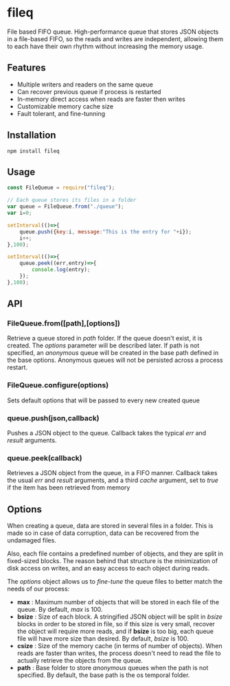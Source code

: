 # fileq

File based FIFO queue.
High-performance queue that stores JSON objects in a file-based FIFO, so the reads and writes are independent, allowing them to each have their own rhythm without increasing the memory usage.

## Features
* Multiple writers and readers on the same queue
* Can recover previous queue if process is restarted
* In-memory direct access when reads are faster then writes
* Customizable memory cache size
* Fault tolerant, and fine-tunning

## Installation
```
npm install fileq
```

## Usage
```javascript
const FileQueue = require("fileq");

// Each queue stores its files in a folder
var queue = FileQueue.from("./queue");
var i=0;

setInterval(()=>{
	queue.push({key:i, message:"This is the entry for "+i});
	i++;
},100);

setInterval(()=>{
	queue.peek((err,entry)=>{
		console.log(entry);
	});
},100);
```

## API
### FileQueue.from([path],[options])
Retrieve a queue stored in *path* folder. If the queue doesn't exist, it is
created. The *options* parameter will be described later. If path is not
specified, an *anonymous* queue will be created in the base path defined in
the base options. Anonymous queues will not be persisted across a process
restart.

### FileQueue.configure(options)
Sets default options that will be passed to every new created queue

### queue.push(json,callback)
Pushes a JSON object to the queue. Callback takes the typical *err* and
*result* arguments.

### queue.peek(callback)
Retrieves a JSON object from the queue, in a FIFO manner. Callback takes the
usual *err* and *result* arguments, and a third *cache* argument, set to
*true* if the item has been retrieved from memory

## Options
When creating a queue, data are stored in several files in a folder. This is
made so in case of data corruption, data can be recovered from the undamaged
files.

Also, each file contains a predefined number of objects, and they are split in
fixed-sized blocks. The reason behind that structure is the minimization of
disk access on writes, and an easy access to each object during reads.

The *options* object allows us to *fine-tune* the queue files to better match
the needs of our process:
* **max** : Maximum number of objects that will be stored in each file of the
queue. By default, *max* is 100.
* **bsize** : Size of each block. A stringified JSON object will be split
in *bsize* blocks in order to be stored in file, so if this size is very small,
recover the object will require more reads, and if **bsize** is too big, each
queue file will have more size than desired. By default, *bsize* is 100.
* **csize** : Size of the memory cache (in terms of number of objects). When
reads are faster than writes, the process doesn't need to read the file to
actually retrieve the objects from the queue.
* **path** : Base folder to store *anonymous* queues when the path is not
specified. By default, the base path is the os temporal folder.
